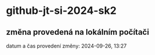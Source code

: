# github-jt-si-2024-sk2

## změna provedená na lokálním počítači 
datum a čas provedení změny: 2024-09-26, 13:27
